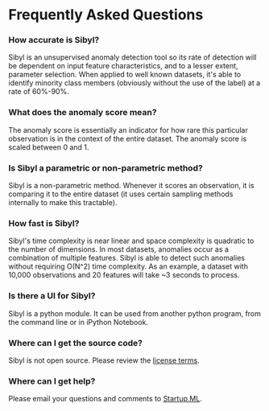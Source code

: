 # Frequently Asked Questions

### How accurate is Sibyl?
Sibyl is an unsupervised anomaly detection tool so its rate of detection will be dependent on input feature characteristics, and to a lesser extent, parameter selection.
When applied to well known datasets, it's able to identify minority class members (obviously without the use of the label) at a rate of 60%-90%.

### What does the anomaly score mean?
The anomaly score is essentially an indicator for how rare this particular observation is in the context of the entire dataset. The anomaly score is scaled between 0 and 1. 

### Is Sibyl a parametric or non-parametric method?
Sibyl is a non-parametric method. Whenever it scores an observation, it is comparing it to the entire dataset (it uses certain sampling methods internally to make this tractable).

### How fast is Sibyl?
Sibyl's time complexity is near linear and space complexity is quadratic to the number of dimensions. In most datasets, anomalies occur as a combination of multiple features. 
Sibyl is able to detect such anomalies without requiring O(N^2) time complexity. As an example, a dataset with 10,000 observations and 20 features will take ~3 seconds to process.

### Is there a UI for Sibyl?
Sibyl is a python module. It can be used from another python program, from the command line or in iPython Notebook.

### Where can I get the source code?
Sibyl is not open source.  Please review the [license terms](license.md).

### Where can I get help?
Please email your questions and comments to [Startup.ML](http://startup.ml/connect).
